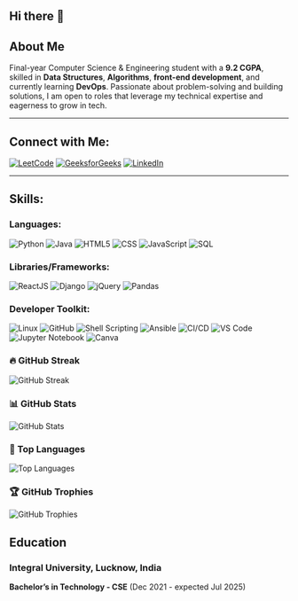## Hi there 👋

## About Me
Final-year Computer Science & Engineering student with a **9.2 CGPA**, skilled in **Data Structures**, **Algorithms**, **front-end development**, and currently learning **DevOps**. Passionate about problem-solving and building solutions, I am open to roles that leverage my technical expertise and eagerness to grow in tech.

---

## Connect with Me:

[![LeetCode](https://img.shields.io/badge/LeetCode-FFA116?style=for-the-badge&logo=leetcode&logoColor=white)](https://leetcode.com/u/inshaxkhan/)
[![GeeksforGeeks](https://img.shields.io/badge/GeeksforGeeks-0F9D58?style=for-the-badge&logo=geeksforgeeks&logoColor=white)](https://geeksforgeeks.org/user/inshaxkhan)
[![LinkedIn](https://img.shields.io/badge/LinkedIn-0A66C2?style=for-the-badge&logo=linkedin&logoColor=white)](https://linkedin.com/in/inshaxkhan)


---


## Skills:

### Languages:
<p align="left">
  <img src="https://img.shields.io/badge/Python-3776AB?style=for-the-badge&logo=python&logoColor=white" alt="Python" />
  <img src="https://img.shields.io/badge/Java-007396?style=for-the-badge&logo=java&logoColor=white" alt="Java" />
  <img src="https://img.shields.io/badge/HTML5-E34F26?style=for-the-badge&logo=html5&logoColor=white" alt="HTML5" />
  <img src="https://img.shields.io/badge/CSS3-1572B6?style=for-the-badge&logo=css3&logoColor=white" alt="CSS" />
  <img src="https://img.shields.io/badge/JavaScript-F7DF1E?style=for-the-badge&logo=javascript&logoColor=black" alt="JavaScript" />
  <img src="https://img.shields.io/badge/SQL-003B57?style=for-the-badge&logo=postgresql&logoColor=white" alt="SQL" />
</p>

### Libraries/Frameworks:
<p align="left">
  <img src="https://img.shields.io/badge/React-61DAFB?style=for-the-badge&logo=react&logoColor=black" alt="ReactJS" />
  <img src="https://img.shields.io/badge/Django-092E20?style=for-the-badge&logo=django&logoColor=white" alt="Django" />
  <img src="https://img.shields.io/badge/jQuery-0769AD?style=for-the-badge&logo=jquery&logoColor=white" alt="jQuery" />
  <img src="https://img.shields.io/badge/Pandas-150458?style=for-the-badge&logo=pandas&logoColor=white" alt="Pandas" />
</p>

### Developer Toolkit:
<p align="left">
  <img src="https://img.shields.io/badge/Linux-FCC624?style=for-the-badge&logo=linux&logoColor=black" alt="Linux" />
  <img src="https://img.shields.io/badge/GitHub-181717?style=for-the-badge&logo=github&logoColor=white" alt="GitHub" />
  <img src="https://img.shields.io/badge/Shell_Scripting-4EAA25?style=for-the-badge&logo=gnu-bash&logoColor=white" alt="Shell Scripting" />
  <img src="https://img.shields.io/badge/Ansible-EE0000?style=for-the-badge&logo=ansible&logoColor=white" alt="Ansible" />
  <img src="https://img.shields.io/badge/CI%2FCD-239120?style=for-the-badge&logo=continuous-integration&logoColor=white" alt="CI/CD" />
  <img src="https://img.shields.io/badge/VS_Code-0078D4?style=for-the-badge&logo=visual-studio-code&logoColor=white" alt="VS Code" />
  <img src="https://img.shields.io/badge/Jupyter-FA0F00?style=for-the-badge&logo=jupyter&logoColor=white" alt="Jupyter Notebook" />
  <img src="https://img.shields.io/badge/Canva-00C4CC?style=for-the-badge&logo=canva&logoColor=white" alt="Canva" />
</p>



<!-- GitHub Streak -->
<h3>🔥 GitHub Streak</h3>
<img src="https://github-readme-streak-stats.herokuapp.com/?user=inshaxkhan&theme=radical" alt="GitHub Streak" />

<!-- GitHub Stats -->
<h3>📊 GitHub Stats</h3>
<img src="https://github-readme-stats.vercel.app/api?username=inshaxkhan&theme=radical&show_icons=true" alt="GitHub Stats" />

<!-- GitHub Languages -->
<h3>🌟 Top Languages</h3>
<img src="https://github-readme-stats.vercel.app/api/top-langs/?username=inshaxkhan&theme=radical" alt="Top Languages" />

<!-- GitHub Trophies -->
<h3>🏆 GitHub Trophies</h3>
<img src="https://github-profile-trophy.vercel.app/?username=gshraddha17&theme=discord&row=1&column=7" alt="GitHub Trophies" />




## Education

### Integral University, Lucknow, India  
**Bachelor’s in Technology - CSE** (Dec 2021 - expected Jul 2025)  



